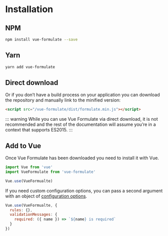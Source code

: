 # Installation

## NPM
```sh
npm install vue-formulate --save
```

## Yarn

```sh
yarn add vue-formulate
```

## Direct download

Or if you don’t have a build process on your application you can download
the repository and manually link to the minified version:



```html
<script src="/vue-formulate/dist/formulate.min.js"></script>
```

::: warning
While you can use Vue Formulate via direct download, it is not recommended and
the rest of the documentation will assume you’re in a context that supports
ES2015.
:::

## Add to Vue

Once Vue Formulate has been downloaded you need to install it with Vue.

```js
import Vue from 'vue'
import VueFormulate from 'vue-formulate'

Vue.use(VueFormualte)
```

If you need custom configuration options, you can pass a second argument with
an object of [configuration options](/configuration).

```js
Vue.use(VueFormualte, {
  rules: {},
  validationMessages: {
    required: ({ name }) => `${name} is required`
  }
})
```

